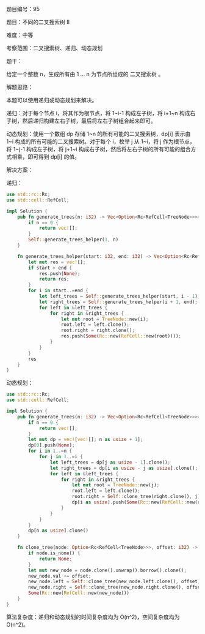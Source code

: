 题目编号：95

题目：不同的二叉搜索树 II

难度：中等

考察范围：二叉搜索树、递归、动态规划

题干：

给定一个整数 n，生成所有由 1 ... n 为节点所组成的 二叉搜索树 。

解题思路：

本题可以使用递归或动态规划来解决。

递归：对于每个节点 i，将其作为根节点，将 1~i-1 构成左子树，将 i+1~n 构成右子树，然后递归构建左右子树，最后将左右子树组合起来即可。

动态规划：使用一个数组 dp 存储 1~n 的所有可能的二叉搜索树，dp[i] 表示由 1~i 构成的所有可能的二叉搜索树。对于每个 i，枚举 j 从 1~i，将 j 作为根节点，将 1~j-1 构成左子树，将 j+1~i 构成右子树，然后将左右子树的所有可能的组合方式相乘，即可得到 dp[i] 的值。

解决方案：

递归：

```rust
use std::rc::Rc;
use std::cell::RefCell;

impl Solution {
    pub fn generate_trees(n: i32) -> Vec<Option<Rc<RefCell<TreeNode>>>> {
        if n == 0 {
            return vec![];
        }
        Self::generate_trees_helper(1, n)
    }

    fn generate_trees_helper(start: i32, end: i32) -> Vec<Option<Rc<RefCell<TreeNode>>>> {
        let mut res = vec![];
        if start > end {
            res.push(None);
            return res;
        }
        for i in start..=end {
            let left_trees = Self::generate_trees_helper(start, i - 1);
            let right_trees = Self::generate_trees_helper(i + 1, end);
            for left in &left_trees {
                for right in &right_trees {
                    let mut root = TreeNode::new(i);
                    root.left = left.clone();
                    root.right = right.clone();
                    res.push(Some(Rc::new(RefCell::new(root))));
                }
            }
        }
        res
    }
}
```

动态规划：

```rust
use std::rc::Rc;
use std::cell::RefCell;

impl Solution {
    pub fn generate_trees(n: i32) -> Vec<Option<Rc<RefCell<TreeNode>>>> {
        if n == 0 {
            return vec![];
        }
        let mut dp = vec![vec![]; n as usize + 1];
        dp[0].push(None);
        for i in 1..=n {
            for j in 1..=i {
                let left_trees = dp[j as usize - 1].clone();
                let right_trees = dp[i as usize - j as usize].clone();
                for left in &left_trees {
                    for right in &right_trees {
                        let mut root = TreeNode::new(j);
                        root.left = left.clone();
                        root.right = Self::clone_tree(right.clone(), j);
                        dp[i as usize].push(Some(Rc::new(RefCell::new(root))));
                    }
                }
            }
        }
        dp[n as usize].clone()
    }

    fn clone_tree(node: Option<Rc<RefCell<TreeNode>>>, offset: i32) -> Option<Rc<RefCell<TreeNode>>> {
        if node.is_none() {
            return None;
        }
        let mut new_node = node.clone().unwrap().borrow().clone();
        new_node.val += offset;
        new_node.left = Self::clone_tree(new_node.left.clone(), offset);
        new_node.right = Self::clone_tree(new_node.right.clone(), offset);
        Some(Rc::new(RefCell::new(new_node)))
    }
}
```

算法复杂度：递归和动态规划的时间复杂度均为 O(n^2)，空间复杂度均为 O(n^2)。